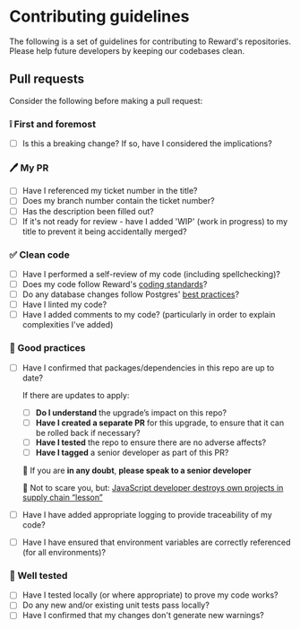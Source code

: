 # Contributing guidelines 

The following is a set of guidelines for contributing to Reward's repositories. 
Please help future developers by keeping our codebases clean.


## Pull requests
Consider the following before making a pull request:

### ❕ First and foremost
- [ ] Is this a breaking change? If so, have I considered the implications?

### 🖊 My PR
- [ ] Have I referenced my ticket number in the title?
- [ ] Does my branch number contain the ticket number?
- [ ] Has the description been filled out?
- [ ] If it's not ready for review - have I added 'WIP' (work in progress) to my title to prevent it being accidentally merged?

 ### ✅ Clean code
- [ ] Have I performed a self-review of my code (including spellchecking)?
- [ ] Does my code follow Reward's [coding standards](https://rewardinsight.atlassian.net/wiki/spaces/SD/pages/2190671996/Coding+Standards)?
- [ ] Do any database changes follow Postgres' [best practices](https://rewardinsight.atlassian.net/wiki/spaces/HYD/pages/17044516/Postgres+Best+Practices)?
- [ ] Have I linted my code?
- [ ] Have I added comments to my code? (particularly in order to explain complexities I've added)

### 🤗 Good practices
- [ ] Have I confirmed that packages/dependencies in this repo are up to date?

   If there are updates to apply:
   - [ ] **Do I understand** the upgrade’s impact on this repo?
   - [ ] **Have I created a separate PR** for this upgrade, to ensure that it can be rolled back if necessary?
   - [ ] **Have I tested** the repo to ensure there are no adverse affects?
   - [ ] **Have I tagged** a senior developer as part of this PR?
   
   🛑 If you are **in any doubt**, **please speak to a senior developer**
   
  👹 Not to scare you, but:
      [JavaScript developer destroys own projects in supply chain “lesson”](https://nakedsecurity.sophos.com/2022/01/11/javascript-developer-destroys-own-projects-in-supply-chain-lesson/) 
- [ ] Have I have added appropriate logging to provide traceability of my code?
- [ ] Have I have ensured that environment variables are correctly referenced (for all environments)?

### 🎉 Well tested

- [ ] Have I tested locally (or where appropriate) to prove my code works?
- [ ] Do any new and/or existing unit tests pass locally?
- [ ] Have I confirmed that my changes don't generate new warnings?
